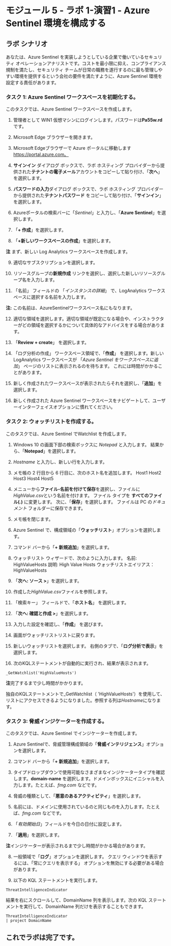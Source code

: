 ﻿# モジュール 5 - ラボ 1-演習1 - Azure Sentinel 環境を構成する

## ラボ シナリオ

あなたは、Azure Sentinel を実装しようとしている企業で働いているセキュリティ オペレーションアナリストです。コストを最小限に抑え、コンプライアンス規制を満たし、セキュリティ チームが日常の職務を遂行するのに最も管理しやすい環境を提供するという会社の要件を満たすように、Azure Sentinel 環境を設定する責任があります。

### タスク 1: Azure Sentinel ワークスペースを初期化する。

このタスクでは、Azure Sentinel ワークスペースを作成します。

1. 管理者として WIN1 仮想マシンにログインします。パスワードは**Pa55w.rd** です。  

2. Microsoft Edge ブラウザーを開きます。

3. Microsoft Edgeブラウザーで Azure ポータルに移動します https://portal.azure.com。

4. **サインイン** ダイアログ ボックスで、ラボ ホスティング プロバイダーから提供された**テナントの電子メール**アカウントをコピーして貼り付け、「**次へ**」を選択します。

5. **パスワードの入力**ダイアログ ボックスで、ラボ ホスティング プロバイダーから提供された**テナントパスワード** をコピーして貼り付け、「**サインイン**」を選択します。

6. Azureポータルの検索バーに「*Sentinel*」と入力し、「**Azure Sentinel**」を選択します。

7. 「**+ 作成**」を選択します。

8. 「**+新しいワークスペースの作成**」を選択します。

**注** まず、新しい Log Analytics ワークスペースを作成します。

9. 適切なサブスクリプションを選択します。

10. リソースグループの**新規作成** リンクを選択し、選択した新しいリソースグループ名を入力します。

11. 「名前」 フィールドの 「*インスタンスの詳細*」 で、LogAnalytics ワークスペースに選択する名前を入力します。

**注:** この名前は、AzureSentinelワークスペース名にもなります。

12. 適切な領域を選択します。適切な領域が既定になる場合や、インストラクターがどの領域を選択するかについて具体的なアドバイスをする場合があります。  

13. 「**Review + create**」 を選択します。

14. 「ログ分析の作成」 ワークスペース領域で、「**作成**」 を選択します。新しい LogAnalytics ワークスペースが 「*Azure Sentinel をワークスペースに追加*」 ページのリストに表示されるのを待ちます。  これには時間がかかることがあります。

15. 新しく作成されたワークスペースが表示されたらそれを選択し、「**追加**」を選択します。

16. 新しく作成された Azure Sentinel ワークスペースをナビゲートして、ユーザーインターフェイスオプションに慣れてください。

### タスク 2: ウォッチリストを作成する。

このタスクでは、Azure Sentinel でWatchlist を作成します。

1. Windows 10 の画面下部の検索ボックスに *Notepad* と入力します。  結果から、「**Notepad**」を選択します。

2. *Hostname* と入力し、新しい行を入力します。

3. メモ帳の 2 行目から 6 行目に、次のホスト名を追加します。
    Host1
    Host2
    Host3
    Host4
    Host5

4. メニューから**ファイル-名前を付けて保存**を選択し、ファイルに*HighValue.csv*という名前を付けます。  ファイル タイプを **すべてのファイル(*.*)** に変更します。  次に、「**保存**」を選択します。  ファイルは PC の*ドキュメント* フォルダーに保存できます。

5. メモ帳を閉じます。

6. Azure Sentinel で、構成領域の「**ウォッチリスト**」オプションを選択します。

7. コマンド バーから「**+ 新規追加**」を選択します。

8. ウォッチリスト ウィザードで、次のように入力します。
    名前: HighValueHosts
    説明: High Value Hosts
    ウォッチリストエイリアス：HighValueHosts

9. 「**次へ: ソース >**」を選択します。

10. 作成した*HighValue.csv*ファイルを参照します。

11. 「検索キー」 フィールドで、「**ホスト名**」 を選択します。

12. 「**次へ: 確認と作成 >**」を選択します。

13. 入力した設定を確認し、「**作成**」 を選びます。

14. 画面がウォッチリストリストに戻ります。

15. 新しいウォッチリストを選択します。  右側のタブで、「**ログ分析で表示**」を選択します。

16. 次のKQLステートメントが自動的に実行され、結果が表示されます。

```KQL
_GetWatchlist('HighValueHosts')
```
**注**完了するまで少し時間がかかります。

独自のKQLステートメントで_GetWatchlist（ 'HighValueHosts'）を使用して、リストにアクセスできるようになりました。参照する列は*Hostname*になります。

### タスク 3: 脅威インジケーターを作成する。

このタスクでは、Azure Sentinel でインジケーターを作成します。

1. Azure Sentinelで、脅威管理構成領域の「**脅威インテリジェンス**」オプションを選択します。

2. コマンド バーから「**+ 新規追加**」を選択します。

3. タイプドロップダウンで使用可能なさまざまなインジケータータイプを確認します。**domain-name** を選択します。ドメインボックスにイニシャルを入力します。たとえば、*fmg.com* などです。

4. 脅威の種類として、「**悪意のあるアクティビティ**」を選択します。

5. 名前には、ドメインに使用されているのと同じものを入力します。たとえば、*fmg.com* などです。

6. 「*有効開始日*」フィールドを今日の日付に設定します。

7. 「**適用**」を選択します。

**注**インジケーターが表示されるまで少し時間がかかる場合があります。

8. 一般領域で「**ログ**」オプションを選択します。  クエリ ウィンドウを表示するには、「常にクエリを表示する」 オプションを無効にする必要がある場合があります。

9. 以下の KQL ステートメントを実行します。

```KQL
ThreatIntelligenceIndicator
```
結果を右にスクロールして、DomainName 列を表示します。次の KQL ステートメントを実行して、DomainName 列だけを表示することもできます。  

```KQL
ThreatIntelligenceIndicator
| project DomainName
```
## これでラボは完了です。

